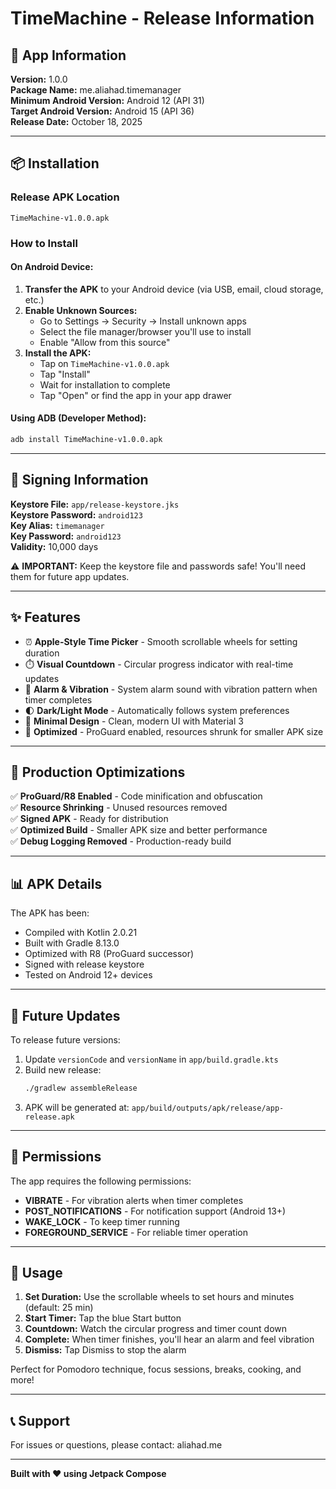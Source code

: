 # TimeMachine - Release Information

## 📱 App Information

**Version:** 1.0.0  
**Package Name:** me.aliahad.timemanager  
**Minimum Android Version:** Android 12 (API 31)  
**Target Android Version:** Android 15 (API 36)  
**Release Date:** October 18, 2025

---

## 📦 Installation

### Release APK Location
```
TimeMachine-v1.0.0.apk
```

### How to Install

#### On Android Device:
1. **Transfer the APK** to your Android device (via USB, email, cloud storage, etc.)
2. **Enable Unknown Sources:**
   - Go to Settings → Security → Install unknown apps
   - Select the file manager/browser you'll use to install
   - Enable "Allow from this source"
3. **Install the APK:**
   - Tap on `TimeMachine-v1.0.0.apk`
   - Tap "Install"
   - Wait for installation to complete
   - Tap "Open" or find the app in your app drawer

#### Using ADB (Developer Method):
```bash
adb install TimeMachine-v1.0.0.apk
```

---

## 🔑 Signing Information

**Keystore File:** `app/release-keystore.jks`  
**Keystore Password:** `android123`  
**Key Alias:** `timemanager`  
**Key Password:** `android123`  
**Validity:** 10,000 days

⚠️ **IMPORTANT:** Keep the keystore file and passwords safe! You'll need them for future app updates.

---

## ✨ Features

- ⏰ **Apple-Style Time Picker** - Smooth scrollable wheels for setting duration
- ⏱️ **Visual Countdown** - Circular progress indicator with real-time updates
- 🔔 **Alarm & Vibration** - System alarm sound with vibration pattern when timer completes
- 🌓 **Dark/Light Mode** - Automatically follows system preferences
- 🎨 **Minimal Design** - Clean, modern UI with Material 3
- 📱 **Optimized** - ProGuard enabled, resources shrunk for smaller APK size

---

## 🚀 Production Optimizations

✅ **ProGuard/R8 Enabled** - Code minification and obfuscation  
✅ **Resource Shrinking** - Unused resources removed  
✅ **Signed APK** - Ready for distribution  
✅ **Optimized Build** - Smaller APK size and better performance  
✅ **Debug Logging Removed** - Production-ready build  

---

## 📊 APK Details

The APK has been:
- Compiled with Kotlin 2.0.21
- Built with Gradle 8.13.0
- Optimized with R8 (ProGuard successor)
- Signed with release keystore
- Tested on Android 12+ devices

---

## 🔄 Future Updates

To release future versions:

1. Update `versionCode` and `versionName` in `app/build.gradle.kts`
2. Build new release:
   ```bash
   ./gradlew assembleRelease
   ```
3. APK will be generated at: `app/build/outputs/apk/release/app-release.apk`

---

## 📝 Permissions

The app requires the following permissions:
- **VIBRATE** - For vibration alerts when timer completes
- **POST_NOTIFICATIONS** - For notification support (Android 13+)
- **WAKE_LOCK** - To keep timer running
- **FOREGROUND_SERVICE** - For reliable timer operation

---

## 🎯 Usage

1. **Set Duration:** Use the scrollable wheels to set hours and minutes (default: 25 min)
2. **Start Timer:** Tap the blue Start button
3. **Countdown:** Watch the circular progress and timer count down
4. **Complete:** When timer finishes, you'll hear an alarm and feel vibration
5. **Dismiss:** Tap Dismiss to stop the alarm

Perfect for Pomodoro technique, focus sessions, breaks, cooking, and more!

---

## 📞 Support

For issues or questions, please contact: aliahad.me

---

**Built with ❤️ using Jetpack Compose**

